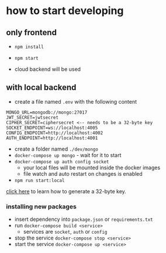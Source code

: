 # how to start developing

## only frontend

* `npm install`
* `npm start`

* cloud backend will be used

## with local backend

* create a file named `.env` with the following content

```env
MONGO_URL=mongodb://mongo:27017
JWT_SECRET=jwtsecret
CIPHER_SECRET=ciphersecret <-- needs to be a 32-byte key
SOCKET_ENDPOINT=ws://localhost:4005
CONFIG_ENDPOINT=http://localhost:4002
AUTH_ENDPOINT=http://localhost:4001
```

* create a folder named `./dev/mongo`
* `docker-compose up mongo` - wait for it to start
* `docker-compose up auth config socket`
  * your local files will be mounted inside the docker images
  * file watch and auto restart on changes is enabled
* `npm run start:local`

[click here](https://cryptography.io/en/latest/fernet/) to learn how to generate a 32-byte key.

### installing new packages

* insert dependency into `package.json` or `requirements.txt`
* run `docker-compose build <service>`
  * services are `socket`, `auth` or `config`
* stop the service `docker-compose stop <service>`
* start the service `docker-compose up <service>`
